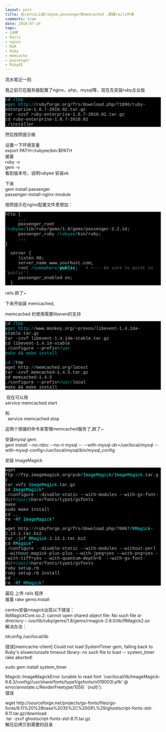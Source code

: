 ```yaml
---
layout: post
title: 在centos上装rubyee,passenger和memcached ,搭建rails环境
comments: true
date: 2010-07-24
tags:
- LAMP
- Rails
- nginx
- RoR
- Ruby
- memcache
- passenger
- RubyEE
---
```


<p>流水笔记一则.</p>
<p>我之前已在服务器配置了nginx，php，mysql等，现在先安装ruby企业版</p>
<div class="source" style='font-family: "[object HTMLOptionElement]","Consolas","Lucida Console","Courier New"; color: #c0c0c0; background-color: #000000;'>
<span style="color: #c0c0c0;">cd</span><span style="color: #00bbbb;"> /tmp</span><br /><span style="color: #00bbbb;">wget http:/</span><span style="color: #c0c0c0;">/</span><span style="color: #c0c0c0;">rubyforge</span><span style="color: #c0c0c0;">.</span><span style="color: #c0c0c0;">org</span><span style="color: #c0c0c0;">/</span><span style="color: #c0c0c0;">frs</span><span style="color: #c0c0c0;">/</span><span style="color: #c0c0c0;">download</span><span style="color: #c0c0c0;">.</span><span style="color: #c0c0c0;">php</span><span style="color: #c0c0c0;">/</span><span style="color: #c0c0c0;">71096</span><span style="color: #c0c0c0;">/</span><span style="color: #c0c0c0;">ruby</span><span style="color: #c0c0c0;">-</span><span style="color: #c0c0c0;">enterprise</span><span style="color: #c0c0c0;">-</span><span style="color: #c0c0c0;">1</span><span style="color: #c0c0c0;">.</span><span style="color: #c0c0c0;">8</span><span style="color: #c0c0c0;">.</span><span style="color: #c0c0c0;">7</span><span style="color: #c0c0c0;">-</span><span style="color: #c0c0c0;">2010</span><span style="color: #c0c0c0;">.</span><span style="color: #c0c0c0;">02</span><span style="color: #c0c0c0;">.</span><span style="color: #c0c0c0;">tar</span><span style="color: #c0c0c0;">.</span><span style="color: #c0c0c0;">gz</span><br /><span style="color: #c0c0c0;">tar</span> <span style="color: #c0c0c0;">-</span><span style="color: #c0c0c0;">xzvf</span> <span style="color: #c0c0c0;">ruby</span><span style="color: #c0c0c0;">-</span><span style="color: #c0c0c0;">enterprise</span><span style="color: #c0c0c0;">-</span><span style="color: #c0c0c0;">1</span><span style="color: #c0c0c0;">.</span><span style="color: #c0c0c0;">8</span><span style="color: #c0c0c0;">.</span><span style="color: #c0c0c0;">7</span><span style="color: #c0c0c0;">-</span><span style="color: #c0c0c0;">2010</span><span style="color: #c0c0c0;">.</span><span style="color: #c0c0c0;">02</span><span style="color: #c0c0c0;">.</span><span style="color: #c0c0c0;">tar</span><span style="color: #c0c0c0;">.</span><span style="color: #c0c0c0;">gz</span><br /><span style="color: #c0c0c0;">cd</span> <span style="color: #c0c0c0;">ruby</span><span style="color: #c0c0c0;">-</span><span style="color: #c0c0c0;">enterprise</span><span style="color: #c0c0c0;">-</span><span style="color: #c0c0c0;">1</span><span style="color: #c0c0c0;">.</span><span style="color: #c0c0c0;">8</span><span style="color: #c0c0c0;">.</span><span style="color: #c0c0c0;">7</span><span style="color: #c0c0c0;">-</span><span style="color: #c0c0c0;">2010</span><span style="color: #c0c0c0;">.</span><span style="color: #c0c0c0;">02</span><br /><span style="color: #c0c0c0;">.</span><span style="color: #c0c0c0;">/installer</span>
</div>
<p>然后按照提示做</p>
<p><!--more--></p>
<p>设置一下环境变量 <br />export PATH=/rubyee/bin:$PATH<br />接着<br />ruby -v<br />gem -v<br />看到版本号，说明rubyee 安装ok</p>
<p>下来<br />gem install passenger<br />passenger-install-nginx-module</p>
<p>按照提示在nginx配置文件里增加：</p>
<div class="source" style='font-family: "[object HTMLOptionElement]","Consolas","Lucida Console","Courier New"; color: #c0c0c0; background-color: #000000;'>
<p><span style="color: #c0c0c0;">http</span> <span style="color: #c0c0c0;">{</span><br />     <span style="color: #c0c0c0;">.</span><span style="color: #c0c0c0;">.</span><span style="color: #c0c0c0;">.</span><br />     <span style="color: #c0c0c0;">passenger_root</span><span style="color: #00bbbb;"> /rubyee/</span><span style="color: #c0c0c0;">lib</span><span style="color: #c0c0c0;">/</span><span style="color: #c0c0c0;">ruby</span><span style="color: #c0c0c0;">/</span><span style="color: #c0c0c0;">gems</span><span style="color: #c0c0c0;">/</span><span style="color: #c0c0c0;">1</span><span style="color: #c0c0c0;">.</span><span style="color: #c0c0c0;">8</span><span style="color: #c0c0c0;">/</span><span style="color: #c0c0c0;">gems</span><span style="color: #c0c0c0;">/</span><span style="color: #c0c0c0;">passenger</span><span style="color: #c0c0c0;">-</span><span style="color: #c0c0c0;">2</span><span style="color: #c0c0c0;">.</span><span style="color: #c0c0c0;">2</span><span style="color: #c0c0c0;">.</span><span style="color: #c0c0c0;">14</span>;<br />     <span style="color: #c0c0c0;">passenger_ruby</span><span style="color: #00bbbb;"> /rubyee/</span><span style="color: #c0c0c0;">bin</span><span style="color: #c0c0c0;">/</span><span style="color: #c0c0c0;">ruby</span>;<br />     <span style="color: #c0c0c0;">.</span><span style="color: #c0c0c0;">.</span><span style="color: #c0c0c0;">.</span><br /><span style="color: #c0c0c0;">}</span></p>
<p>  <span style="color: #c0c0c0;">server</span> <span style="color: #c0c0c0;">{</span><br />     <span style="color: #c0c0c0;">listen</span> <span style="color: #c0c0c0;">80</span>;<br />     <span style="color: #c0c0c0;">server_name</span> <span style="color: #c0c0c0;">www</span><span style="color: #c0c0c0;">.</span><span style="color: #c0c0c0;">yourhost</span><span style="color: #c0c0c0;">.</span><span style="color: #c0c0c0;">com</span>;<br />     <span style="color: #c0c0c0;">root</span><span style="color: #00bbbb;"> /somewhere/</span><span style="color: #00ffff; font-weight: bold;">public</span>;   <span style="color: #696969;"># &lt;--- be sure to point to 'public'!</span><br />     <span style="color: #c0c0c0;">passenger_enabled</span> <span style="color: #c0c0c0;">on</span>;<br />  <span style="color: #c0c0c0;">}</span></p>
</div>
<p>rails 欧了~</p>
<p>下来开始装 memcached,</p>
<p>memcached 的使用需要libeven的支持</p>
<div class="source" style='font-family: "[object HTMLOptionElement]","Consolas","Lucida Console","Courier New"; color: #c0c0c0; background-color: #000000;'>
<p><span style="color: #c0c0c0;">cd</span><span style="color: #00bbbb;"> /tmp</span><br /><span style="color: #00bbbb;">wget http:/</span><span style="color: #c0c0c0;">/</span><span style="color: #c0c0c0;">www</span><span style="color: #c0c0c0;">.</span><span style="color: #c0c0c0;">monkey</span><span style="color: #c0c0c0;">.</span><span style="color: #c0c0c0;">org</span><span style="color: #c0c0c0;">/~</span><span style="color: #c0c0c0;">provos</span><span style="color: #c0c0c0;">/</span><span style="color: #c0c0c0;">libevent</span><span style="color: #c0c0c0;">-</span><span style="color: #c0c0c0;">1</span><span style="color: #c0c0c0;">.</span><span style="color: #c0c0c0;">4</span><span style="color: #c0c0c0;">.</span><span style="color: #c0c0c0;">14</span><span style="color: #c0c0c0;">a</span><span style="color: #c0c0c0;">-</span><span style="color: #c0c0c0;">stable</span><span style="color: #c0c0c0;">.</span><span style="color: #c0c0c0;">tar</span><span style="color: #c0c0c0;">.</span><span style="color: #c0c0c0;">gz</span><br /><span style="color: #c0c0c0;">tar</span> <span style="color: #c0c0c0;">-</span><span style="color: #c0c0c0;">zxvf</span> <span style="color: #c0c0c0;">libevent</span><span style="color: #c0c0c0;">-</span><span style="color: #c0c0c0;">1</span><span style="color: #c0c0c0;">.</span><span style="color: #c0c0c0;">4</span><span style="color: #c0c0c0;">.</span><span style="color: #c0c0c0;">14</span><span style="color: #c0c0c0;">a</span><span style="color: #c0c0c0;">-</span><span style="color: #c0c0c0;">stable</span><span style="color: #c0c0c0;">.</span><span style="color: #c0c0c0;">tar</span><span style="color: #c0c0c0;">.</span><span style="color: #c0c0c0;">gz</span><br /><span style="color: #c0c0c0;">cd</span> <span style="color: #c0c0c0;">libevent</span><span style="color: #c0c0c0;">-</span><span style="color: #c0c0c0;">1</span><span style="color: #c0c0c0;">.</span><span style="color: #c0c0c0;">4</span><span style="color: #c0c0c0;">.</span><span style="color: #c0c0c0;">14</span><span style="color: #c0c0c0;">-</span><span style="color: #c0c0c0;">stable</span><br /><span style="color: #c0c0c0;">.</span><span style="color: #c0c0c0;">/configure</span> <span style="color: #c0c0c0;">--</span><span style="color: #c0c0c0;">prefix</span><span style="color: #c0c0c0;">=</span><span style="color: #00bbbb;">/usr</span><br /><span style="color: #00bbbb;">make &amp;&amp; make install</span></p>
<p><span style="color: #00bbbb;">cd /</span><span style="color: #c0c0c0;">tmp</span><br /><span style="color: #c0c0c0;">wget</span> <span style="color: #c0c0c0;">http</span><span style="color: #00bbbb;">:/</span><span style="color: #c0c0c0;">/</span><span style="color: #c0c0c0;">memcached</span><span style="color: #c0c0c0;">.</span><span style="color: #c0c0c0;">org</span><span style="color: #c0c0c0;">/</span><span style="color: #c0c0c0;">latest</span><br /><span style="color: #c0c0c0;">tar</span> <span style="color: #c0c0c0;">-</span><span style="color: #c0c0c0;">zxvf</span> <span style="color: #c0c0c0;">memcached</span><span style="color: #c0c0c0;">-</span><span style="color: #c0c0c0;">1</span><span style="color: #c0c0c0;">.</span><span style="color: #c0c0c0;">4</span><span style="color: #c0c0c0;">.</span><span style="color: #c0c0c0;">5</span><span style="color: #c0c0c0;">.</span><span style="color: #c0c0c0;">tar</span><span style="color: #c0c0c0;">.</span><span style="color: #c0c0c0;">gz</span><br /><span style="color: #c0c0c0;">cd</span> <span style="color: #c0c0c0;">memcached</span><span style="color: #c0c0c0;">-</span><span style="color: #c0c0c0;">1</span><span style="color: #c0c0c0;">.</span><span style="color: #c0c0c0;">4</span><span style="color: #c0c0c0;">.</span><span style="color: #c0c0c0;">5</span><br /><span style="color: #c0c0c0;">.</span><span style="color: #c0c0c0;">/configure</span> <span style="color: #c0c0c0;">--</span><span style="color: #c0c0c0;">prefix</span><span style="color: #c0c0c0;">=</span><span style="color: #00bbbb;">/usr/</span><span style="color: #c0c0c0;">local</span><br /><span style="color: #c0c0c0;">make</span> <span style="color: #c0c0c0;">&amp;&amp;</span> <span style="color: #c0c0c0;">make</span> <span style="color: #c0c0c0;">install</span></p>
</div>
<p> 现在可以用<br />service memcached start  </p>
<p>和<br />  service memcached stop  </p>
<p>这两个很骚的命令来管理memcached服务了,欧了~</p>
<p>安装mysql gem<br />gem install --no-rdoc --no-ri mysql -- --with-mysql-dir=/usr/local/mysql --with-mysql-config=/usr/local/mysql/bin/mysql_config</p>
<p>安装 ImageMagick</p>
<div class="source" style='font-family: "[object HTMLOptionElement]","Consolas","Lucida Console","Courier New"; color: #c0c0c0; background-color: #000000;'>
<p><span style="color: #c0c0c0;">wget</span> <span style="color: #c0c0c0;">ftp</span><span style="color: #00bbbb;">:/</span><span style="color: #c0c0c0;">/</span><span style="color: #c0c0c0;">ftp</span><span style="color: #c0c0c0;">.</span><span style="color: #c0c0c0;">imagemagick</span><span style="color: #c0c0c0;">.</span><span style="color: #c0c0c0;">org</span><span style="color: #c0c0c0;">/</span><span style="color: #c0c0c0;">pub</span><span style="color: #c0c0c0;">/</span><span style="color: #00ffff;">ImageMagick</span><span style="color: #c0c0c0;">/</span><span style="color: #00ffff;">ImageMagick</span><span style="color: #c0c0c0;">.</span><span style="color: #c0c0c0;">tar</span><span style="color: #c0c0c0;">.</span><span style="color: #c0c0c0;">gz</span><br /><span style="color: #c0c0c0;">tar</span> <span style="color: #c0c0c0;">xvfz</span> <span style="color: #00ffff;">ImageMagick</span><span style="color: #c0c0c0;">.</span><span style="color: #c0c0c0;">tar</span><span style="color: #c0c0c0;">.</span><span style="color: #c0c0c0;">gz</span><br /><span style="color: #c0c0c0;">cd</span> <span style="color: #00ffff;">ImageMagick</span><span style="color: #c0c0c0;">*</span><br /><span style="color: #c0c0c0;">.</span><span style="color: #c0c0c0;">/configure</span> <span style="color: #c0c0c0;">--</span><span style="color: #c0c0c0;">disable</span><span style="color: #c0c0c0;">-</span><span style="color: #c0c0c0;">static</span> <span style="color: #c0c0c0;">--</span><span style="color: #c0c0c0;">with</span><span style="color: #c0c0c0;">-</span><span style="color: #c0c0c0;">modules</span> <span style="color: #c0c0c0;">--</span><span style="color: #c0c0c0;">with</span><span style="color: #c0c0c0;">-</span><span style="color: #c0c0c0;">gs</span><span style="color: #c0c0c0;">-</span><span style="color: #c0c0c0;">font</span><span style="color: #c0c0c0;">-</span><span style="color: #c0c0c0;">dir</span><span style="color: #c0c0c0;">=</span><span style="color: #00bbbb;">/usr/s</span><span style="color: #c0c0c0;">hare</span><span style="color: #c0c0c0;">/</span><span style="color: #c0c0c0;">fonts</span><span style="color: #c0c0c0;">/</span><span style="color: #c0c0c0;">type1</span><span style="color: #c0c0c0;">/</span><span style="color: #c0c0c0;">gsfonts</span><br /><span style="color: #c0c0c0;">make</span><br /><span style="color: #c0c0c0;">sudo</span> <span style="color: #c0c0c0;">make</span> <span style="color: #c0c0c0;">install</span><br /><span style="color: #c0c0c0;">cd</span> <span style="color: #c0c0c0;">.</span><span style="color: #c0c0c0;">.</span><br /><span style="color: #c0c0c0;">rm</span> <span style="color: #c0c0c0;">-</span><span style="color: #00ffff;">Rf</span> <span style="color: #00ffff;">ImageMagick</span><span style="color: #c0c0c0;">*</span></p>
<p><span style="color: #c0c0c0;">wget</span> <span style="color: #c0c0c0;">http</span><span style="color: #00bbbb;">:/</span><span style="color: #c0c0c0;">/</span><span style="color: #c0c0c0;">rubyforge</span><span style="color: #c0c0c0;">.</span><span style="color: #c0c0c0;">org</span><span style="color: #c0c0c0;">/</span><span style="color: #c0c0c0;">frs</span><span style="color: #c0c0c0;">/</span><span style="color: #c0c0c0;">download</span><span style="color: #c0c0c0;">.</span><span style="color: #c0c0c0;">php</span><span style="color: #c0c0c0;">/</span><span style="color: #c0c0c0;">70067</span><span style="color: #c0c0c0;">/</span><span style="color: #00ffff;">RMagick</span><span style="color: #c0c0c0;">-</span><span style="color: #c0c0c0;">2</span><span style="color: #c0c0c0;">.</span><span style="color: #c0c0c0;">13</span><span style="color: #c0c0c0;">.</span><span style="color: #c0c0c0;">1</span><span style="color: #c0c0c0;">.</span><span style="color: #c0c0c0;">tar</span><span style="color: #c0c0c0;">.</span><span style="color: #c0c0c0;">bz2</span><br /><span style="color: #c0c0c0;">tar</span> <span style="color: #c0c0c0;">-</span><span style="color: #c0c0c0;">jxf</span> <span style="color: #00ffff;">RMagick</span><span style="color: #c0c0c0;">-</span><span style="color: #c0c0c0;">2</span><span style="color: #c0c0c0;">.</span><span style="color: #c0c0c0;">13</span><span style="color: #c0c0c0;">.</span><span style="color: #c0c0c0;">1</span><span style="color: #c0c0c0;">.</span><span style="color: #c0c0c0;">tar</span><span style="color: #c0c0c0;">.</span><span style="color: #c0c0c0;">bz2</span><br /><span style="color: #c0c0c0;">cd</span> <span style="color: #00ffff;">RMagick</span><span style="color: #c0c0c0;">*</span><br /><span style="color: #c0c0c0;">.</span><span style="color: #c0c0c0;">/configure</span> <span style="color: #c0c0c0;">--</span><span style="color: #c0c0c0;">disable</span><span style="color: #c0c0c0;">-</span><span style="color: #c0c0c0;">static</span> <span style="color: #c0c0c0;">--</span><span style="color: #c0c0c0;">with</span><span style="color: #c0c0c0;">-</span><span style="color: #c0c0c0;">modules</span> <span style="color: #c0c0c0;">--</span><span style="color: #c0c0c0;">without</span><span style="color: #c0c0c0;">-</span><span style="color: #c0c0c0;">perl</span> <span style="color: #c0c0c0;">--</span><span style="color: #c0c0c0;">without</span><span style="color: #c0c0c0;">-</span><span style="color: #c0c0c0;">magick</span><span style="color: #c0c0c0;">-</span><span style="color: #c0c0c0;">plus</span><span style="color: #c0c0c0;">-</span><span style="color: #c0c0c0;">plus</span> <span style="color: #c0c0c0;">--</span><span style="color: #c0c0c0;">with</span><span style="color: #c0c0c0;">-</span><span style="color: #c0c0c0;">jpeg</span><span style="color: #c0c0c0;">=</span><span style="color: #c0c0c0;">yes</span> <span style="color: #c0c0c0;">--</span><span style="color: #c0c0c0;">with</span><span style="color: #c0c0c0;">-</span><span style="color: #c0c0c0;">png</span><span style="color: #c0c0c0;">=</span><span style="color: #c0c0c0;">yes</span> <span style="color: #c0c0c0;">--</span><span style="color: #c0c0c0;">with</span><span style="color: #c0c0c0;">-</span><span style="color: #c0c0c0;">tiff</span><span style="color: #c0c0c0;">=</span><span style="color: #c0c0c0;">yes</span> <span style="color: #c0c0c0;">--</span><span style="color: #c0c0c0;">with</span><span style="color: #c0c0c0;">-</span><span style="color: #c0c0c0;">quantum</span><span style="color: #c0c0c0;">-</span><span style="color: #c0c0c0;">depth</span><span style="color: #c0c0c0;">=</span><span style="color: #c0c0c0;">8</span>  <span style="color: #c0c0c0;">--</span><span style="color: #c0c0c0;">with</span><span style="color: #c0c0c0;">-</span><span style="color: #c0c0c0;">gs</span><span style="color: #c0c0c0;">-</span><span style="color: #c0c0c0;">font</span><span style="color: #c0c0c0;">-</span><span style="color: #c0c0c0;">dir</span><span style="color: #c0c0c0;">=</span><span style="color: #00bbbb;">/usr/s</span><span style="color: #c0c0c0;">hare</span><span style="color: #c0c0c0;">/</span><span style="color: #c0c0c0;">fonts</span><span style="color: #c0c0c0;">/</span><span style="color: #c0c0c0;">type1</span><span style="color: #c0c0c0;">/</span><span style="color: #c0c0c0;">gsfonts</span><br /><span style="color: #c0c0c0;">ruby</span> <span style="color: #c0c0c0;">setup</span><span style="color: #c0c0c0;">.</span><span style="color: #c0c0c0;">rb</span><br /><span style="color: #c0c0c0;">ruby</span> <span style="color: #c0c0c0;">setup</span><span style="color: #c0c0c0;">.</span><span style="color: #c0c0c0;">rb</span> <span style="color: #c0c0c0;">install</span><br /><span style="color: #c0c0c0;">cd</span> <span style="color: #c0c0c0;">.</span><span style="color: #c0c0c0;">.</span><br /><span style="color: #c0c0c0;">rm</span> <span style="color: #c0c0c0;">-</span><span style="color: #00ffff;">Rf</span> <span style="color: #00ffff;">RMagick</span><span style="color: #c0c0c0;">*</span></p>
</div>
<p>最后 上传 rails 程序<br />接着 rake gems:install</p>
<p>centos安装rmagick出现以下错误：<br />libMagickCore.so.2: cannot open shared object file: No such file or directory – /usr/lib/ruby/gems/1.8/gems/rmagick-2.8.0/lib/RMagick2.so<br />解决办法：</p>
<p>ldconfig /usr/local/lib</p>
<p>错误[memcache-client] Could not load SystemTimer gem, falling back to Ruby's slower/unsafe timeout library: no such file to load -- system_timer<br />rake aborted!</p>
<p>sudo gem install system_timer</p>
<p>Magick::ImageMagickError (unable to read font `/usr/local/lib/ImageMagick-6.6.3/config//usr/share/fonts/type1/gsfonts/n019003l.pfb' @ error/annotate.c/RenderFreetype/1056: `(null)'):<br />错误</p>
<p>wget http://sourceforge.net/projects/gs-fonts/files/gs-fonts/8.11%20%28base%2035%2C%20GPL%29/ghostscript-fonts-std-8.11.tar.gz/download<br /> tar -zxvf ghostscript-fonts-std-8.11.tar.gz<br />解压后拷贝到需要的目录</p>				
